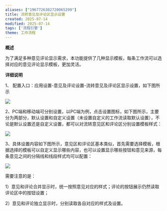 ```yaml
---
aliases: ["1967726302720065299"]
title: 流转意见及评论区显示设置
created: 2025-07-14
modified: 2025-07-14
tags: ['流程引擎']
theme: 工作流程
---
```


**概述**

为了满足多种意见评论显示需求，本功能提供了几种显示模板，每条工作流可以选择对应的意见评论显示模板，更加灵活。

**详细说明**

1、 配置入口：应用设置-意见及评论设置-流转意见及评论区显示设置，如下图所示

![](1147b7274885dc070f50373fe1685844.jpg)

2、PC端和移动端可分别设置，以PC端为例，点击设置图标，如下图所示，主要分为两部分，默认设置和自定义设置（未设置自定义的工作流读取默认设置），不论是默认设置还是自定义设置，都可以对流转意见区和评论区分别设置模板样式：

![](cc31d6f4adb7d78b51f2d96feebc14a1.jpg)

3、具体设置内容如下图所示，意见区和评论区基本类似，首先需要选择模板，根据选择的模板可以自定义显示哪些内容，也可以设置显示哪些按钮和意见来源，每条意见之间的分隔线和线段样式均可以配置：

![](a252581ca842966e5fee478ac06be120.jpg)

需要注意的是：

1）意见和评论合并显示时，统一按照意见对应的样式；评论的按钮展示仍然读取评论区中的按钮设置；

2）意见和评论独立显示时，分别读取各自对应的样式及设置。